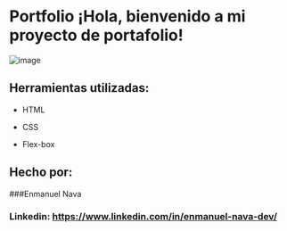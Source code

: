 # Portfolio ¡Hola, bienvenido a mi proyecto de portafolio!

![image](https://github.com/user-attachments/assets/1283c6fa-71ab-4b9f-b347-2cafc04bfda1)
 
## Herramientas utilizadas:

* HTML

* CSS

* Flex-box

## Hecho por:

###Enmanuel Nava

### Linkedin: https://www.linkedin.com/in/enmanuel-nava-dev/
